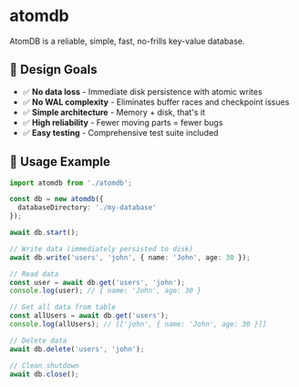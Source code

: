 # atomdb

AtomDB is a reliable, simple, fast, no-frills key-value database.

## 🎯 Design Goals

- ✅ **No data loss** - Immediate disk persistence with atomic writes
- ✅ **No WAL complexity** - Eliminates buffer races and checkpoint issues
- ✅ **Simple architecture** - Memory + disk, that's it
- ✅ **High reliability** - Fewer moving parts = fewer bugs
- ✅ **Easy testing** - Comprehensive test suite included

## 🔧 Usage Example

```typescript
import atomdb from './atomdb';

const db = new atomdb({
  databaseDirectory: './my-database'
});

await db.start();

// Write data (immediately persisted to disk)
await db.write('users', 'john', { name: 'John', age: 30 });

// Read data
const user = await db.get('users', 'john');
console.log(user); // { name: 'John', age: 30 }

// Get all data from table
const allUsers = await db.get('users');
console.log(allUsers); // [['john', { name: 'John', age: 30 }]]

// Delete data
await db.delete('users', 'john');

// Clean shutdown
await db.close();
```
